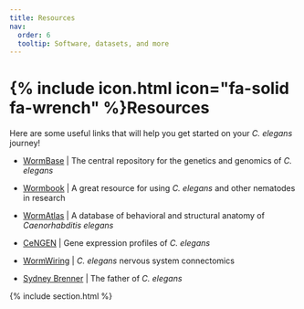 ```yaml
---
title: Resources
nav:
  order: 6
  tooltip: Software, datasets, and more
---
```


# {% include icon.html icon="fa-solid fa-wrench" %}Resources

Here are some useful links that will help you get started on your *C. elegans* journey!

- [WormBase](https://wormbase.org//#012-34-5) | The central repository for the genetics and genomics of *C. elegans*

- [Wormbook](http://www.wormbook.org/) | A great resource for using *C. elegans* and other nematodes in research

- [WormAtlas](https://www.wormatlas.org/) | A database of behavioral and structural anatomy of *Caenorhabditis elegans* 

- [CeNGEN](https://www.cengen.org/) | Gene expression profiles of *C. elegans*

- [WormWiring](https://www.wormwiring.org/) | *C. elegans* nervous system connectomics

- [Sydney Brenner](https://www.bbc.co.uk/sounds/play/w3cstxnk) | The father of *C. elegans*

{% include section.html %}
